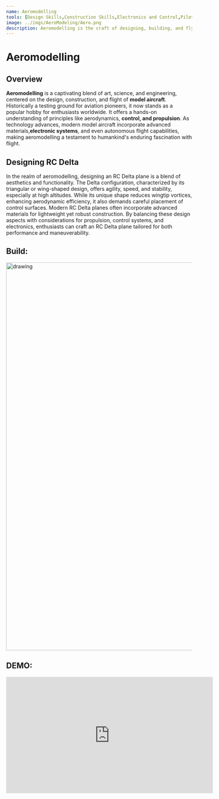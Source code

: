 ```yaml
---
name: Aeromodelling
tools: [Design Skills,Construction Skills,Electronics and Control,Piloting Skills,Troubleshooting and Repair,Simulation,Safety,Customization and Optimization]
image: ../imgs/AeroModeling/Aero.png
description: Aeromodelling is the craft of designing, building, and flying miniature aircraft. Often scaled-down versions of real planes, these models can be powered or unpowered. Used for recreation, competition, or education, aeromodelling blends art with engineering, offering insights into flight principles and fostering hands-on creativity.
---
```

# **Aeromodelling**
## Overview
**Aeromodelling** is a captivating blend of art, science, and engineering, centered on the design, construction, and flight of **model aircraft**. Historically a testing ground for aviation pioneers, it now stands as a popular hobby for enthusiasts worldwide. It offers a hands-on understanding of principles like aerodynamics, **control, and propulsion**. As technology advances, modern model aircraft incorporate advanced materials,**electronic systems**, and even autonomous flight capabilities, making aeromodelling a testament to humankind's enduring fascination with flight.

## Designing RC Delta
In the realm of aeromodelling, designing an RC Delta plane is a blend of aesthetics and functionality. The Delta configuration, characterized by its triangular or wing-shaped design, offers agility, speed, and stability, especially at high altitudes. While its unique shape reduces wingtip vortices, enhancing aerodynamic efficiency, it also demands careful placement of control surfaces. Modern RC Delta planes often incorporate advanced materials for lightweight yet robust construction. By balancing these design aspects with considerations for propulsion, control systems, and electronics, enthusiasts can craft an RC Delta plane tailored for both performance and maneuverability.
## Build: 
<img src="../imgs/AeroModeling/delta1.jpeg" alt="drawing" width="1050"/>

## DEMO:
<iframe width="560" height="315" src="https://www.youtube.com/embed/lj6fSuU0Zqg?si=kccGUejS8ZEl2uot&amp;start=3" title="YouTube video player" frameborder="0" allow="accelerometer; autoplay; clipboard-write; encrypted-media; gyroscope; picture-in-picture; web-share" allowfullscreen></iframe>